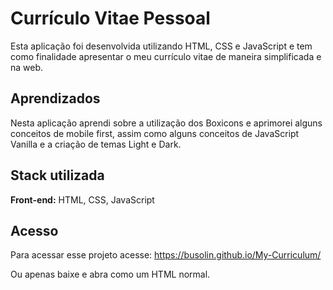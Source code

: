 # Currículo Vitae Pessoal

Esta aplicação foi desenvolvida utilizando HTML, CSS e JavaScript e tem como finalidade apresentar o meu currículo vitae de maneira simplificada e na web.
	


## Aprendizados

Nesta aplicação aprendi sobre a utilização dos Boxicons e aprimorei alguns conceitos de mobile 
first, assim como alguns conceitos de JavaScript Vanilla e a criação de temas Light e Dark.


## Stack utilizada

**Front-end:** HTML, CSS, JavaScript



## Acesso

Para acessar esse projeto acesse: https://busolin.github.io/My-Curriculum/

Ou apenas baixe e abra como um HTML normal.


